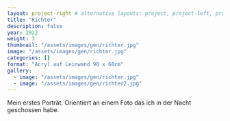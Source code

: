 ```yaml
---
layout: project-right # alternative layouts: project, project-left, project-right, project-top
title: "Richter"
description: false
year: 2022
weight: 3
thumbnail: "/assets/images/gen/richter.jpg"
image: "/assets/images/gen/richter.jpg"
categories: []
format: "Acryl auf Leinwand 90 x 60cm"
gallery:
  - image: "/assets/images/gen/richter.jpg"
  - image: "/assets/images/gen/richter2.jpg"
---
```


Mein erstes Porträt. Orientiert an einem Foto das ich in der Nacht geschossen habe.